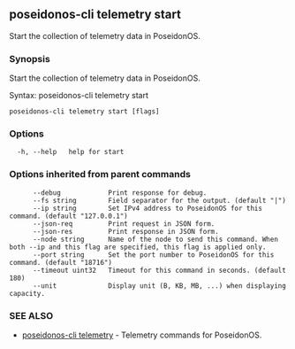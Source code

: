 ## poseidonos-cli telemetry start

Start the collection of telemetry data in PoseidonOS.

### Synopsis


Start the collection of telemetry data in PoseidonOS.

Syntax:
	poseidonos-cli telemetry start
          

```
poseidonos-cli telemetry start [flags]
```

### Options

```
  -h, --help   help for start
```

### Options inherited from parent commands

```
      --debug            Print response for debug.
      --fs string        Field separator for the output. (default "|")
      --ip string        Set IPv4 address to PoseidonOS for this command. (default "127.0.0.1")
      --json-req         Print request in JSON form.
      --json-res         Print response in JSON form.
      --node string      Name of the node to send this command. When both --ip and this flag are specified, this flag is applied only.
      --port string      Set the port number to PoseidonOS for this command. (default "18716")
      --timeout uint32   Timeout for this command in seconds. (default 180)
      --unit             Display unit (B, KB, MB, ...) when displaying capacity.
```

### SEE ALSO

* [poseidonos-cli telemetry](poseidonos-cli_telemetry.md)	 - Telemetry commands for PoseidonOS.

